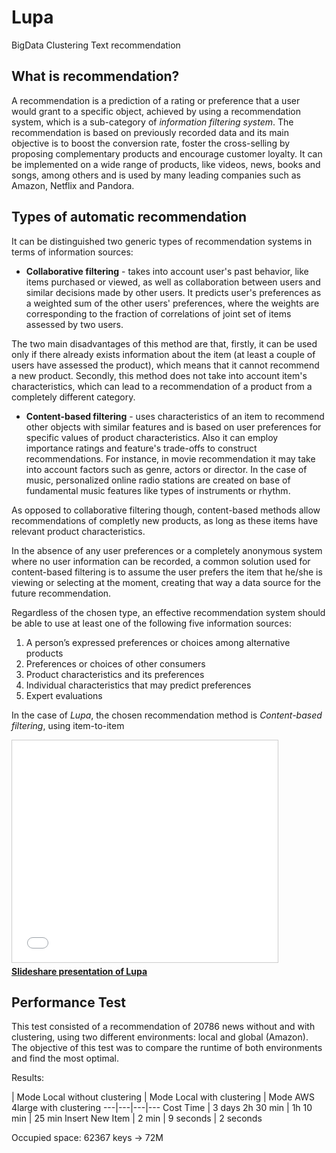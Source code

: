 Lupa
====

BigData Clustering Text recommendation

What is recommendation?
-----------------------
A recommendation is a prediction of a rating or preference that a user would grant to a specific object, achieved by using a recommendation system, which is a sub-category of *information filtering system*. The recommendation is based on previously recorded data and its main objective is to boost the conversion rate, foster the cross-selling by proposing complementary products and encourage customer loyalty. It can be implemented on a wide range of products, like videos, news, books and songs, among others and is used by many leading companies such as Amazon, Netflix and Pandora.


Types of automatic recommendation
---------------------------------
It can be distinguished two generic types of recommendation systems in terms of information sources:

* **Collaborative filtering** - takes into account user's past behavior, like items purchased or viewed, as well as collaboration between users and similar decisions made by other users. It predicts user's preferences as a weighted sum of the other users' preferences, where the weights are corresponding to the fraction of correlations of joint set of items assessed by two users.

 The two main disadvantages of this method are that, firstly, it can be used only if there already exists information about the item (at least a couple of users have assessed the product), which means that it cannot recommend a new product. Secondly, this method does not take into account item's characteristics, which can lead to a recommendation of a product from a completely different category.


* **Content-based filtering** - uses characteristics of an item to recommend other objects with similar features and is based on user preferences for specific values of product characteristics. Also it can employ importance ratings and feature's trade-offs to construct recommendations. For instance, in movie recommendation it may take into account factors such as genre, actors or director. In the case of music, personalized online radio stations are created on base of fundamental music features like types of instruments or rhythm.

 As opposed to collaborative filtering though, content-based methods allow recommendations of completly new products, as long as these items have relevant product characteristics.

 In the absence of any user preferences or a completely anonymous system where no user information can be recorded, a common solution used for content-based filtering is to assume the user prefers the item that he/she is viewing or selecting at the moment, creating that way a data source for the future recommendation.



Regardless of the chosen type, an effective recommendation system should be able to use at least one of the following five information sources:

1. A person’s expressed preferences or choices among alternative products
2. Preferences  or choices of other consumers
3. Product characteristics and its preferences
4. Individual characteristics that may predict preferences
5. Expert evaluations

In the case of _Lupa_, the chosen recommendation method is *Content-based filtering*, using item-to-item 


<iframe src="//www.slideshare.net/slideshow/embed_code/44224872" width="425" height="355" frameborder="0" marginwidth="0" marginheight="0" scrolling="no" style="border:1px solid #CCC; border-width:1px; margin-bottom:5px; max-width: 100%;" allowfullscreen> </iframe> <div style="margin-bottom:5px"> <strong> <a href="//www.slideshare.net/JaumeJane90/presentacio-pdf-44224872" title="Slideshare presentation of Lupa" target="_blank">Slideshare presentation of Lupa</a> </strong>  </div>



Performance Test
-------------------

This test consisted of a recommendation of 20786 news without and with clustering, using two different environments: local and global (Amazon). The objective of this test was to compare the runtime of both environments and find the most optimal.

Results:
 
 | Mode Local without clustering | Mode Local with clustering | Mode AWS 4large with clustering
 ---|---|---|---
 Cost Time | 3 days 2h 30 min | 1h 10 min | 25 min
 Insert New Item | 2 min | 9 seconds | 2 seconds
 
 Occupied space: 62367 keys -> 72M
 
 
